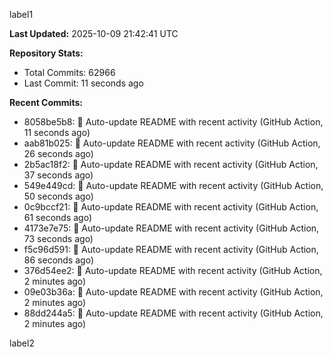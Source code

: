 
label1 
<!-- ACTIVITY_START -->
**Last Updated:** 2025-10-09 21:42:41 UTC

**Repository Stats:**
- Total Commits: 62966
- Last Commit: 11 seconds ago

**Recent Commits:**
- 8058be5b8: 🤖 Auto-update README with recent activity (GitHub Action, 11 seconds ago)
- aab81b025: 🤖 Auto-update README with recent activity (GitHub Action, 26 seconds ago)
- 2b5ac18f2: 🤖 Auto-update README with recent activity (GitHub Action, 37 seconds ago)
- 549e449cd: 🤖 Auto-update README with recent activity (GitHub Action, 50 seconds ago)
- 0c9bccf21: 🤖 Auto-update README with recent activity (GitHub Action, 61 seconds ago)
- 4173e7e75: 🤖 Auto-update README with recent activity (GitHub Action, 73 seconds ago)
- f5c96d591: 🤖 Auto-update README with recent activity (GitHub Action, 86 seconds ago)
- 376d54ee2: 🤖 Auto-update README with recent activity (GitHub Action, 2 minutes ago)
- 09e03b36a: 🤖 Auto-update README with recent activity (GitHub Action, 2 minutes ago)
- 88dd244a5: 🤖 Auto-update README with recent activity (GitHub Action, 2 minutes ago)
<!-- ACTIVITY_END -->

label2
